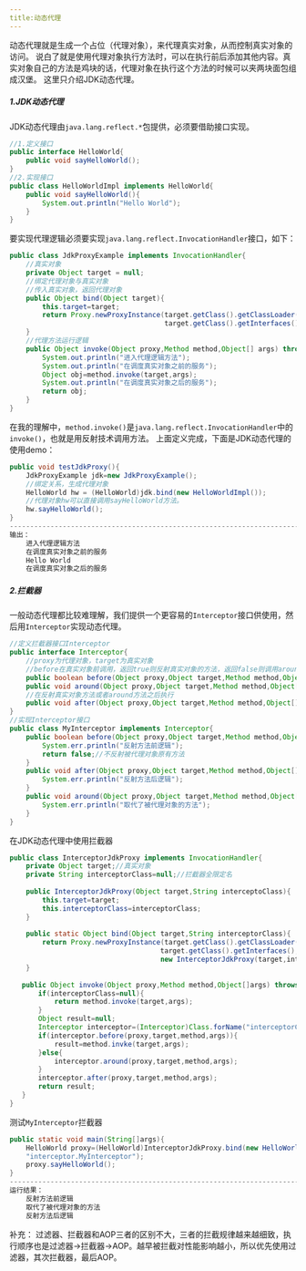 ```yaml
---
title:动态代理
---
```


动态代理就是生成一个占位（代理对象），来代理真实对象，从而控制真实对象的访问。
说白了就是使用代理对象执行方法时，可以在执行前后添加其他内容。真实对象自己的方法是鸡块的话，代理对象在执行这个方法的时候可以夹两块面包组成汉堡。
这里只介绍JDK动态代理。

##### 1.JDK动态代理

JDK动态代理由`java.lang.reflect.*`包提供，必须要借助接口实现。

```java
//1.定义接口
public interface HelloWorld{
	public void sayHelloWorld();
}
//2.实现接口
public class HelloWorldImpl implements HelloWorld{
	public void sayHelloWorld(){
		System.out.println("Hello World");
	}
}
```

要实现代理逻辑必须要实现`java.lang.reflect.InvocationHandler`接口，如下：

```java
public class JdkProxyExample implements InvocationHandler{
    //真实对象
    private Object target = null;
    //绑定代理对象与真实对象
    //传入真实对象，返回代理对象
    public Object bind(Object target){
        this.target=target;
        return Proxy.newProxyInstance(target.getClass().getClassLoader(),
                                      target.getClass().getInterfaces(),this);
    }
    //代理方法运行逻辑
    public Object invoke(Object proxy,Method method,Object[] args) throws Throwable{
        System.out.println("进入代理逻辑方法");
        System.out.println("在调度真实对象之前的服务");
        Object obj=method.invoke(target,args);
        System.out.println("在调度真实对象之后的服务");
        return obj;
    }
}
```

在我的理解中，`method.invoke()`是`java.lang.reflect.InvocationHandler`中的`invoke()`，也就是用反射技术调用方法。
上面定义完成，下面是JDK动态代理的使用demo：

```java
public void testJdkProxy(){
	JdkProxyExample jdk=new JdkProxyExample();
	//绑定关系，生成代理对象
	HelloWorld hw = (HelloWorld)jdk.bind(new HelloWorldImpl());
    //代理对象hw可以直接调用sayHelloWorld方法。
    hw.sayHelloWorld();
}
-------------------------------------------------------------------------
输出：
    进入代理逻辑方法
    在调度真实对象之前的服务
    Hello World
    在调度真实对象之后的服务
```

##### 2.拦截器

一般动态代理都比较难理解，我们提供一个更容易的`Interceptor`接口供使用，然后用`Interceptor`实现动态代理。

```java
//定义拦截器接口Interceptor
public interface Interceptor{
    //proxy为代理对象，target为真实对象
    //before在真实对象前调用，返回true则反射真实对象的方法，返回false则调用around方法
    public boolean before(Object proxy,Object target,Method method,Object[]args);
    public void around(Object proxy,Object target,Method method,Object[]args);
    //在反射真实对象方法或者around方法之后执行
    public void after(Object proxy,Object target,Method method,Object[]args);
}
//实现Interceptor接口
public class MyInterceptor implements Interceptor{
    public boolean before(Object proxy,Object target,Method method,Object[]args){
        System.err.println("反射方法前逻辑");
        return false;//不反射被代理对象原有方法
    }
    public void after(Object proxy,Object target,Method method,Object[]args){
        System.err.println("反射方法后逻辑");
    }
    public void around(Object proxy,Object target,Method method,Object[]args){
        System.err.println("取代了被代理对象的方法");
    }
}
```

在JDK动态代理中使用拦截器

```java
public class InterceptorJdkProxy implements InvocationHandler{
    private Object target;//真实对象
    private String interceptorClass=null;//拦截器全限定名
    
    public InterceptorJdkProxy(Object target,String interceptoClass){
        this.target=target;
        this.interceptorClass=interceptorClass;
    }
    
    public static Object bind(Object target,String interceptorClass){
        return Proxy.newProxyInstance(target.getClass().getClassLoader(),
                                     target.getClass().getInterfaces(),
                                     new InterceptorJdkProxy(target,interceptorClass));
    }
    
   public Object invoke(Object proxy,Method method,Object[]args) throws Throwable{
       if(interceptorClass=null){
           return method.invoke(target,args);
       }
       Object result=null;
       Interceptor interceptor=(Interceptor)Class.forName("interceptorClass").newInstance();
       if(interceptor.before(proxy,target,method,args)){
           result=method.invke(target,args);
       }else{
           interceptor.around(proxy,target,method,args);
       }
       interceptor.after(proxy,target,method,args);
       return result;
   }
}
```

测试`MyInterceptor`拦截器

```java
public static void main(String[]args){
	HelloWorld proxy=(HelloWorld)InterceptorJdkProxy.bind(new HelloWorldImpl(),
	"interceptor.MyInterceptor");
	proxy.sayHelloWorld();
}
--------------------------------------------------------------------------------
运行结果：
    反射方法前逻辑
    取代了被代理对象的方法
    反射方法后逻辑
```

补充：
过滤器、拦截器和AOP三者的区别不大，三者的拦截规律越来越细致，执行顺序也是过滤器->拦截器->AOP。越早被拦截对性能影响越小，所以优先使用过滤器，其次拦截器，最后AOP。
